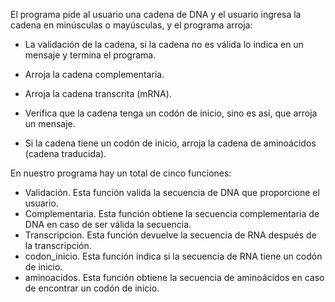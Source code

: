 El programa pide  al usuario una cadena de DNA y el usuario ingresa la cadena en minúsculas o mayúsculas, y el programa arroja:

- La validación de la cadena, si la cadena no es válida lo indica  en un mensaje y termina el programa.

- Arroja la cadena complementaria.

- Arroja la cadena transcrita (mRNA).

- Verifica que la cadena tenga un codón de inicio, sino es así, que arroja un mensaje.

- Si la cadena tiene un codón de inicio, arroja la cadena de aminoácidos (cadena traducida).


En nuestro programa hay un total de cinco funciones:

- Validación. Esta función valida la secuencia de DNA que proporcione el usuario.
- Complementaria. Esta función obtiene la secuencia complementaria de DNA en caso de ser válida la secuencia.
- Transcripcion. Esta función devuelve la secuencia de RNA después de la transcripción.
- codon_inicio. Esta función indica si la secuencia de RNA tiene un codón de inicio.
- aminoacidos. Esta función obtiene la secuencia de aminoácidos en caso de encontrar un codón de inicio.
